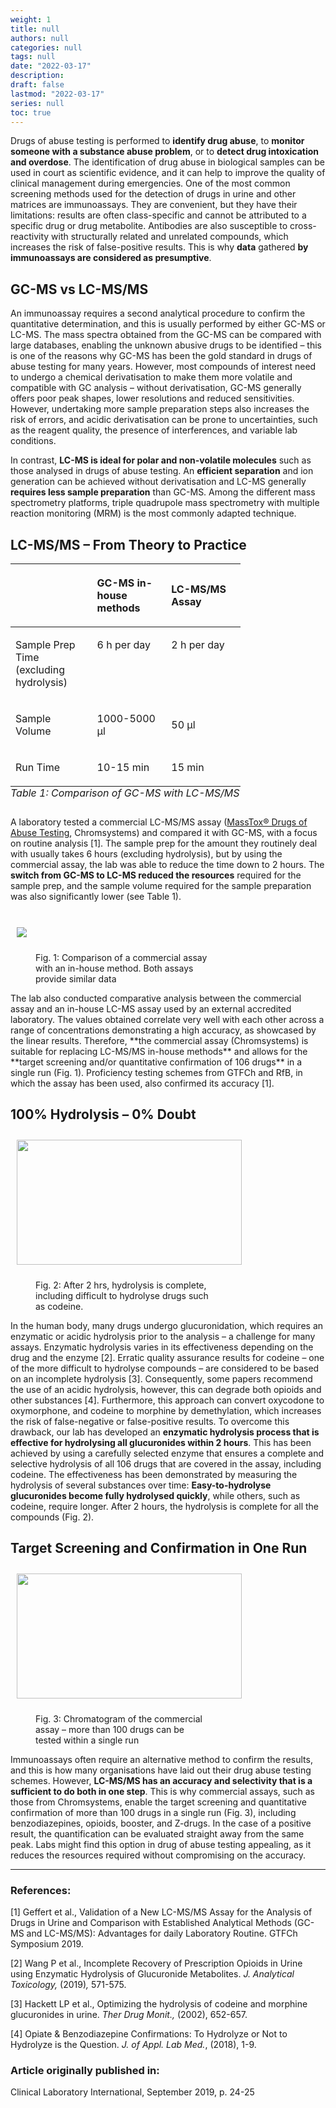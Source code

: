 ```yaml
---
weight: 1
title: null
authors: null
categories: null
tags: null
date: "2022-03-17"
description:  
draft: false
lastmod: "2022-03-17"
series: null
toc: true
---
```




<!--more-->

Drugs of abuse testing is performed to **identify drug abuse**, to **monitor someone with a substance abuse problem**, or to **detect drug intoxication and overdose**. The identification of drug abuse in biological samples can be used in court as scientific evidence, and it can help to improve the quality of clinical management during emergencies. One of the most common screening methods used for the detection of drugs in urine and other matrices are immunoassays. They are convenient, but they have their limitations: results are often class-specific and cannot be attributed to a specific drug or drug metabolite. Antibodies are also susceptible to cross-reactivity with structurally related and unrelated compounds, which increases the risk of false-positive results. This is why **data** gathered **by immunoassays are considered as presumptive**.

## GC-MS vs LC-MS/MS

An immunoassay requires a second analytical procedure to confirm the quantitative determination, and this is usually performed by either GC-MS or LC-MS. The mass spectra obtained from the GC-MS can be compared with large databases, enabling the unknown abusive drugs to be identified – this is one of the reasons why GC-MS has been the gold standard in drugs of abuse testing for many years. However, most compounds of interest need to undergo a chemical derivatisation to make them more volatile and compatible with GC analysis – without derivatisation, GC-MS generally offers poor peak shapes, lower resolutions and reduced sensitivities. However, undertaking more sample preparation steps also increases the risk of errors, and acidic derivatisation can be prone to uncertainties, such as the reagent quality, the presence of interferences, and variable lab conditions.

In contrast, **LC-MS is ideal for polar and non-volatile molecules** such as those analysed in drugs of abuse testing. An **efficient separation** and ion generation can be achieved without derivatisation and LC-MS generally **requires less sample preparation** than GC-MS. Among the different mass spectrometry platforms, triple quadrupole mass spectrometry with multiple reaction monitoring (MRM) is the most commonly adapted technique.

## LC-MS/MS – From Theory to Practice

<div class = "row">
<table class = "column_right" style="width:73%;">
  <caption style="text-align:left" align = "bottom"><i>Table 1: Comparison of GC-MS with LC-MS/MS</i></caption>
  <colgroup>
    <col style="width: 25%" /><col style="width: 24%" /><col style="width: 24%" />
  </colgroup>
  <thead>
  <tr style="text-align:left" class="header">
    <th><p></p></th><th><p>GC-MS in-house methods</p></th><th><p>LC-MS/MS Assay</p></th>
  </tr>
  </thead>
  <tbody>
    <tr class="odd">
      <td VALIGN=Middle><p>
      Sample Prep Time (excluding hydrolysis)
      </p></td>
      <td VALIGN=TOP><p>
      6 h per day
      </p></td>
      <td VALIGN=TOP><p>
      2 h per day
      </p></td>
    </tr>
    <tr class="even">
      <td><p>Sample Volume
      </p></td>
      <td><p>1000-5000 µl
      </p></td>
      <td><p>50 µl
      </p></td>
    </tr>
    <tr class="odd">
      <td VALIGN=Middle><p>
      Run Time
      </p></td>
      <td VALIGN=TOP><p>
      10-15 min
      </p></td>
      <td VALIGN=TOP><p>
      15 min
      </p></td>
    </tr>
  </tbody>
</table>


A laboratory tested a commercial LC-MS/MS assay ([MassTox® Drugs of Abuse Testing](https://chromsystems.com/en/products/drugs-of-abuse.html), Chromsystems) and compared it with GC-MS, with a focus on routine analysis [1]. The sample prep for the amount they routinely deal with usually takes 6 hours (excluding hydrolysis), but by using the commercial assay, the lab was able to reduce the time down to 2 hours. The **switch from GC-MS to LC-MS reduced the resources** required for the sample prep, and the sample volume required for the sample preparation was also significantly lower (see Table 1).
</div>

<br>
<div class = "row">
  <div class= "column_right" style="width:360px;">
  <img src = "/docs/images/Drugs-of-Abuse-Article-Comparison.jpg" HSPACE="10" VSPACE="10"/>  
    <figure>
      Fig. 1: Comparison of a commercial assay with an in-house method. Both assays provide similar data
    </figure>
</div>
  The lab also conducted comparative analysis between the commercial assay and an in-house LC-MS assay used by an external accredited laboratory. The values obtained correlate very well with each other across a range of concentrations demonstrating a high accuracy, as showcased by the linear results. Therefore, **the commercial assay (Chromsystems) is suitable for replacing LC-MS/MS in-house methods** and allows for the **target screening and/or quantitative confirmation of 106 drugs** in a single run (Fig. 1). Proficiency testing schemes from GTFCh and RfB, in which the assay has been used, also confirmed its accuracy [1].  
</div>  


## 100% Hydrolysis – 0% Doubt

<div class ="row">
  <div class= "column_right" style="width:360px;">
    <img width ="360" height= "200" src = "/docs/images/Drugs-of-Abuse-Article-Hydrolysis.jpg" HSPACE="10" VSPACE="10"/>
    <figure>
      Fig. 2: After 2 hrs, hydrolysis is complete, including difficult to hydrolyse drugs such as codeine.
    </figure>
</div>

In the human body, many drugs undergo glucuronidation, which requires an enzymatic or acidic hydrolysis prior to the analysis – a challenge for many assays. Enzymatic hydrolysis varies in its effectiveness depending on the drug and the enzyme [2]. Erratic quality assurance results for codeine – one of the more difficult to hydrolyse compounds – are considered to be based on an incomplete hydrolysis [3]. Consequently, some papers recommend the use of an acidic hydrolysis, however, this can degrade both opioids and other substances [4]. Furthermore, this approach can convert oxycodone to oxymorphone, and codeine to morphine by demethylation, which increases the risk of false-negative or false-positive results. To overcome this drawback, our lab has developed an **enzymatic hydrolysis process that is effective for hydrolysing all glucuronides within 2 hours**. This has been achieved by using a carefully selected enzyme that ensures a complete and selective hydrolysis of all 106 drugs that are covered in the assay, including codeine. The effectiveness has been demonstrated by measuring the hydrolysis of several substances over time: **Easy-to-hydrolyse glucuronides become fully hydrolysed quickly**, while others, such as codeine, require longer. After 2 hours, the hydrolysis is complete for all the compounds (Fig. 2).
</div>


## Target Screening and Confirmation in One Run

<div class = "row">
  <div class = "column_left" style = "width: 360px;">
  <img width ="360" height= "200" src = "/docs/images/Drugs-of-Abuse-Article-Chromatogram.jpg" HSPACE="10" VSPACE="10"/>
  <figure class = "caption">
  Fig. 3: Chromatogram of the commercial assay – more than 100 drugs can be tested within a single run
  <figure>
  </div>
Immunoassays often require an alternative method to confirm the results, and this is how many organisations have laid out their drug abuse testing schemes. However, <b>LC-MS/MS has an accuracy and selectivity that is a sufficient to do both in one step</b>. This is why commercial assays, such as those from Chromsystems, enable the target screening and quantitative confirmation of more than 100 drugs in a single run (Fig. 3), including benzodiazepines, opioids, booster, and Z-drugs. In the case of a positive result, the quantification can be evaluated straight away from the same peak. Labs might find this option in drug of abuse testing appealing, as it reduces the resources required without compromising on the accuracy.
</div>

---

### References:

[1] Geffert et al., Validation of a New LC-MS/MS Assay for the Analysis of Drugs in Urine and Comparison with Established Analytical Methods (GC-MS and LC-MS/MS): Advantages for daily Laboratory Routine. GTFCh Symposium 2019.

[2] Wang P et al., Incomplete Recovery of Prescription Opioids in Urine using Enzymatic Hydrolysis of Glucuronide Metabolites. *J. Analytical Toxicology,* (2019)*,* 571-575.

[3] Hackett LP et al., Optimizing the hydrolysis of codeine and morphine glucuronides in urine. *Ther Drug Monit.,* (2002), 652-657.

[4] Opiate & Benzodiazepine Confirmations: To Hydrolyze or Not to Hydrolyze is the Question. *J. of Appl. Lab Med.*, (2018), 1-9.

### Article originally published in:

Clinical Laboratory International, September 2019, p. 24-25